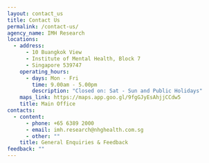 ```yaml
---
layout: contact_us
title: Contact Us
permalink: /contact-us/
agency_name: IMH Research
locations:
  - address:
      - 10 Buangkok View
      - Institute of Mental Health, Block 7
      - Singapore 539747
    operating_hours:
      - days: Mon - Fri
        time: 9.00am - 5.00pm
        description: "Closed on: Sat - Sun and Public Holidays"
    maps_link: https://maps.app.goo.gl/9fgGJyEsAhjjCCdw5
    title: Main Office
contacts:
  - content:
      - phone: +65 6389 2000
      - email: imh.research@nhghealth.com.sg
      - other: ""
    title: General Enquiries & Feedback
feedback: ""
---
```

